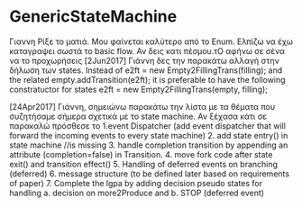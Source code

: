 # GenericStateMachine
Γιαννη Ρίξε το ματιά. Μου φαίνεται καλύτερο από το Enum. Ελπίζω να έχω καταγραψει σωστά το basic flow. Αν δεις κατι πέσμου.τΟ αφήνω σε σένα να το προχωρήσεις
[2Jun2017] Γιάννη δες την παρακάτω αλλαγή στην δήλωση των states.
Instead of 
e2ft = new Empty2FillingTrans(filling);
and the related
empty.addTransition(e2ft); 
it is preferable to have the following constratuctor for states 
e2ft = new Empty2FillingTrans(empty, filling);

[24Apr2017]
Γιάννη, σημειώνω παρακάτω την λίστα με τα θέματα που συζητήσαμε σήμερα σχετικά με το state machine. Αν ξέχασα κάτι σε παρακαλώ πρόσθεσε το
1.event Dispatcher (add event dispatcher that will forward the incoming events to every state machine)
2. add state entry()  in state machine //is  missing
3. handle completion transition by appending  an attribute  (completion=false) in Transition.
4. move fork code after state exit() and transition effect()
5. Handling of deferred events on branching (deferred)
6. message structure (to be defined later based on requirements of paper)
7. Complete the lgpa by adding decision pseudo states for handling
    a. decision on more2Produce and
    b. STOP (deferred event) 

